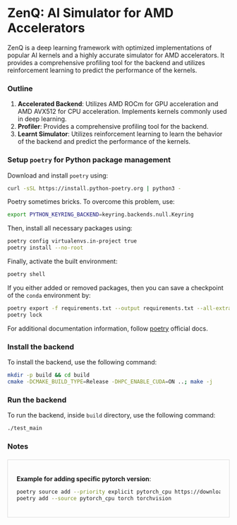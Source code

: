 # ZenQ: AI Simulator for AMD Accelerators

ZenQ is a deep learning framework with optimized implementations of popular AI kernels and a highly accurate simulator for AMD accelerators. It provides a comprehensive profiling tool for the backend and utilizes reinforcement learning to predict the performance of the kernels.

### Outline

1. **Accelerated Backend**: Utilizes AMD ROCm for GPU acceleration and AMD AVX512 for CPU acceleration. Implements kernels commonly used in deep learning.
2. **Profiler**: Provides a comprehensive profiling tool for the backend.
3. **Learnt Simulator**: Utilizes reinforcement learning to learn the behavior of the backend and predict the performance of the kernels.

### Setup `poetry` for Python package management

Download and install `poetry` using:

```bash
curl -sSL https://install.python-poetry.org | python3 -
```

Poetry sometimes bricks. To overcome this problem, use:

```bash
export PYTHON_KEYRING_BACKEND=keyring.backends.null.Keyring
```

Then, install all necessary packages using:

```bash
poetry config virtualenvs.in-project true
poetry install --no-root
```

Finally, activate the built environment:

```bash
poetry shell
```

If you either added or removed packages, then you can save a checkpoint of the `conda` environment by:

```bash
poetry export -f requirements.txt --output requirements.txt --all-extras
poetry lock
```

For additional documentation information, follow [poetry](https://python-poetry.org/docs/#installing-with-the-official-installer) official docs.

### Install the backend

To install the backend, use the following command:

```bash
mkdir -p build && cd build
cmake -DCMAKE_BUILD_TYPE=Release -DHPC_ENABLE_CUDA=ON ..; make -j
```

### Run the backend

To run the backend, inside `build` directory, use the following command:

```bash
./test_main
```

### Notes

<div style="border: 1px solid #ddd; padding: 20px; margin: 20px 0;">

**Example for adding specific pytorch version**:

```bash
poetry source add --priority explicit pytorch_cpu https://download.pytorch.org/whl/cpu
poetry add --source pytorch_cpu torch torchvision
```

</div>
